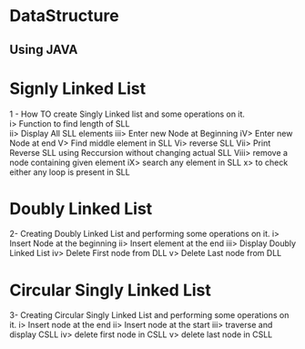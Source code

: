 # DataStructure

## Using JAVA 

# Signly Linked List
1 - How TO create Singly Linked list and some operations on it. <br />
  i> Function to find length of SLL <br />
  ii> Display All SLL elements
  iii> Enter new Node at Beginning
  iV> Enter new Node at end
  V> Find middle element in SLL
  Vi> reverse SLL
  Vii> Print Reverse SLL using Reccursion without changing actual SLL
  Viii> remove a node containing given element
  iX> search any element in SLL
  x> to check either any loop is present in SLL
  
 # Doubly Linked List
 2- Creating Doubly Linked List and performing some operations on it.
  i> Insert Node at the beginning
  ii> Insert element at the end
  iii> Display Doubly Linked List
  iv> Delete First node from DLL
  v> Delete Last node from DLL
  
 # Circular Singly Linked List
 3- Creating Circular Singly Linked List and performing some operations on it.
 i> Insert node at the end
 ii> Insert node at the start
 iii> traverse and display CSLL
 iv> delete first node in CSLL
 v> delete last node in CSLL

